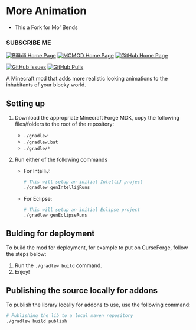 # More Animation 


- This a Fork for Mo' Bends

<!--
[![Bilibili Icon](https://www.bilibili.com/favicon.ico)](https://space.bilibili.com/1098279072)
[![Bilibili Home Page](https://img.shields.io/badge/-SUBSCRIBE%20ME-blue.svg?style=flat-square)](https://space.bilibili.com/1098279072)
-->
### SUBSCRIBE ME
[![Bilibili Home Page](https://img.shields.io/badge/-bilibili-blue.svg?style=flat-square)](https://space.bilibili.com/1098279072)
[![MCMOD Home Page](https://img.shields.io/badge/-mcmod-darkgreen.svg?style=flat-square)](https://center.mcmod.cn/420490/)
[![GitHub Home Page](https://img.shields.io/badge/Github--brightgreen.svg?style=flat-square)](https://github.com/At87668/)

[![GitHub Issues](https://img.shields.io/badge/Github%20Issues-0%20Open-brightgreen.svg?style=flat-square)](https://github.com/At87668/MoreAnimation/isseus)
[![GitHub Pulls](https://img.shields.io/badge/Github%20Pulls-0%20Pull%20requests-brightgreen.svg?style=flat-square)](https://github.com/At87668/MoreAnimation/pulls)

A Minecraft mod that adds more realistic looking animations to the inhabitants of your blocky world.

## Setting up
1. Download the appropriate Minecraft Forge MDK, copy the following files/folders to the root of the repository:
    - `./gradlew`
    - `./gradlew.bat`
    - `./gradle/*`
    
2. Run either of the following commands
    - For IntelliJ:
        ```bash
        # This will setup an initial IntelliJ project
        ./gradlew genIntellijRuns
        ```
    - For Eclipse:
        ```bash
        # This will setup an initial Eclipse project
        ./gradlew genEclipseRuns
        ```

## Bulding for deployment
To build the mod for deployment, for example to put on CurseForge, follow the steps below:
1. Run the `./gradlew build` command.
2. Enjoy!

## Publishing the source locally for addons
To publish the library locally for addons to use, use the following command:
```bash
# Publishing the lib to a local maven repository
./gradlew build publish
```
